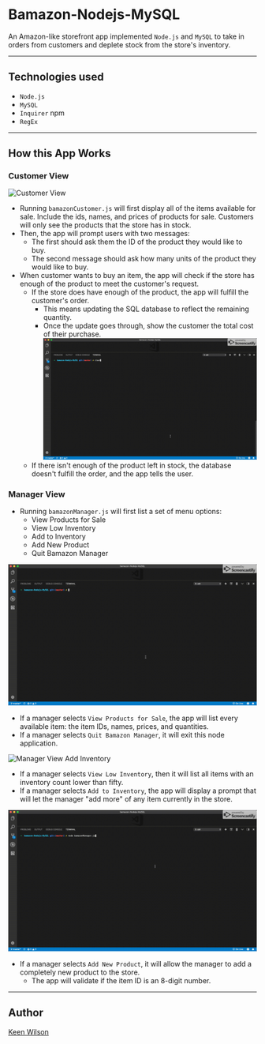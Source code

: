 # Bamazon-Nodejs-MySQL

An Amazon-like storefront app implemented `Node.js` and  `MySQL` to take in orders from customers and deplete stock from the store's inventory. 

---
## Technologies used
* `Node.js`
* `MySQL`
* `Inquirer` npm
* `RegEx`

---
## How this App Works

### Customer View

![Customer View](./screenshots/bamazoncustomer.gif)
* Running `bamazonCustomer.js` will first display all of the items available for sale. Include the ids, names, and prices of products for sale. Customers will only see the products that the store has in stock.
* Then, the app will prompt users with two messages:
    * The first should ask them the ID of the product they would like to buy.
    * The second message should ask how many units of the product they would like to buy.
* When customer wants to buy an item, the app will check if the store has enough of the product to meet the customer's request.
    * If the store does have enough of the product, the app will fulfill the customer's order.
        * This means updating the SQL database to reflect the remaining quantity.
        * Once the update goes through, show the customer the total cost of their purchase.
    ![Insufficient quantity](./screenshots/bamazoncustomer-insufficientquantity.gif)    
    * If there isn't enough of the product left in stock, the database doesn't fulfill the order, and the app tells the user. 
    
### Manager View


* Running `bamazonManager.js` will first list a set of menu options:
    * View Products for Sale
    * View Low Inventory
    * Add to Inventory
    * Add New Product
    * Quit Bamazon Manager
    
![Manager View](./screenshots/bamazonmanager-viewproducts-quit.gif)    
* If a manager selects `View Products for Sale`, the app will list every available item: the item IDs, names, prices, and quantities.
* If a manager selects `Quit Bamazon Manager`, it will exit this node application.

![Manager View Add Inventory](./screenshots/bamazonmanager-lowinventory-addinventory.gif)    
* If a manager selects `View Low Inventory`, then it will list all items with an inventory count lower than fifty.
* If a manager selects `Add to Inventory`, the app will display a prompt that will let the manager "add more" of any item currently in the store.

![Manager View Add New Product](./screenshots/bamazonmanager-addnewproduct.gif)    
* If a manager selects `Add New Product`, it will allow the manager to add a completely new product to the store.
    * The app will validate if the item ID is an 8-digit number.

---
## Author

[Keen Wilson](https://keenwilson.com "Keen Wilson's Portfolio")
